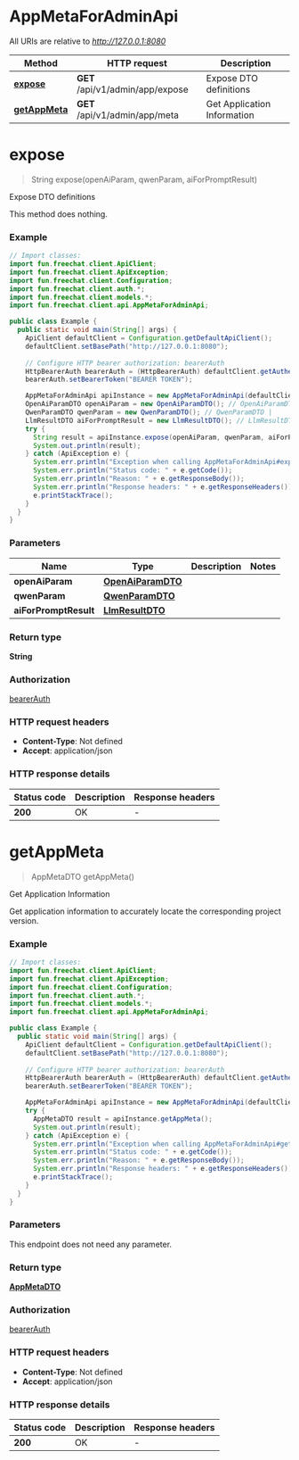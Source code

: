 # AppMetaForAdminApi

All URIs are relative to *http://127.0.0.1:8080*

| Method | HTTP request | Description |
|------------- | ------------- | -------------|
| [**expose**](AppMetaForAdminApi.md#expose) | **GET** /api/v1/admin/app/expose | Expose DTO definitions |
| [**getAppMeta**](AppMetaForAdminApi.md#getAppMeta) | **GET** /api/v1/admin/app/meta | Get Application Information |


<a id="expose"></a>
# **expose**
> String expose(openAiParam, qwenParam, aiForPromptResult)

Expose DTO definitions

This method does nothing.

### Example
```java
// Import classes:
import fun.freechat.client.ApiClient;
import fun.freechat.client.ApiException;
import fun.freechat.client.Configuration;
import fun.freechat.client.auth.*;
import fun.freechat.client.models.*;
import fun.freechat.client.api.AppMetaForAdminApi;

public class Example {
  public static void main(String[] args) {
    ApiClient defaultClient = Configuration.getDefaultApiClient();
    defaultClient.setBasePath("http://127.0.0.1:8080");
    
    // Configure HTTP bearer authorization: bearerAuth
    HttpBearerAuth bearerAuth = (HttpBearerAuth) defaultClient.getAuthentication("bearerAuth");
    bearerAuth.setBearerToken("BEARER TOKEN");

    AppMetaForAdminApi apiInstance = new AppMetaForAdminApi(defaultClient);
    OpenAiParamDTO openAiParam = new OpenAiParamDTO(); // OpenAiParamDTO | 
    QwenParamDTO qwenParam = new QwenParamDTO(); // QwenParamDTO | 
    LlmResultDTO aiForPromptResult = new LlmResultDTO(); // LlmResultDTO | 
    try {
      String result = apiInstance.expose(openAiParam, qwenParam, aiForPromptResult);
      System.out.println(result);
    } catch (ApiException e) {
      System.err.println("Exception when calling AppMetaForAdminApi#expose");
      System.err.println("Status code: " + e.getCode());
      System.err.println("Reason: " + e.getResponseBody());
      System.err.println("Response headers: " + e.getResponseHeaders());
      e.printStackTrace();
    }
  }
}
```

### Parameters

| Name | Type | Description  | Notes |
|------------- | ------------- | ------------- | -------------|
| **openAiParam** | [**OpenAiParamDTO**](.md)|  | |
| **qwenParam** | [**QwenParamDTO**](.md)|  | |
| **aiForPromptResult** | [**LlmResultDTO**](.md)|  | |

### Return type

**String**

### Authorization

[bearerAuth](../README.md#bearerAuth)

### HTTP request headers

 - **Content-Type**: Not defined
 - **Accept**: application/json

### HTTP response details
| Status code | Description | Response headers |
|-------------|-------------|------------------|
| **200** | OK |  -  |

<a id="getAppMeta"></a>
# **getAppMeta**
> AppMetaDTO getAppMeta()

Get Application Information

Get application information to accurately locate the corresponding project version.

### Example
```java
// Import classes:
import fun.freechat.client.ApiClient;
import fun.freechat.client.ApiException;
import fun.freechat.client.Configuration;
import fun.freechat.client.auth.*;
import fun.freechat.client.models.*;
import fun.freechat.client.api.AppMetaForAdminApi;

public class Example {
  public static void main(String[] args) {
    ApiClient defaultClient = Configuration.getDefaultApiClient();
    defaultClient.setBasePath("http://127.0.0.1:8080");
    
    // Configure HTTP bearer authorization: bearerAuth
    HttpBearerAuth bearerAuth = (HttpBearerAuth) defaultClient.getAuthentication("bearerAuth");
    bearerAuth.setBearerToken("BEARER TOKEN");

    AppMetaForAdminApi apiInstance = new AppMetaForAdminApi(defaultClient);
    try {
      AppMetaDTO result = apiInstance.getAppMeta();
      System.out.println(result);
    } catch (ApiException e) {
      System.err.println("Exception when calling AppMetaForAdminApi#getAppMeta");
      System.err.println("Status code: " + e.getCode());
      System.err.println("Reason: " + e.getResponseBody());
      System.err.println("Response headers: " + e.getResponseHeaders());
      e.printStackTrace();
    }
  }
}
```

### Parameters
This endpoint does not need any parameter.

### Return type

[**AppMetaDTO**](AppMetaDTO.md)

### Authorization

[bearerAuth](../README.md#bearerAuth)

### HTTP request headers

 - **Content-Type**: Not defined
 - **Accept**: application/json

### HTTP response details
| Status code | Description | Response headers |
|-------------|-------------|------------------|
| **200** | OK |  -  |

